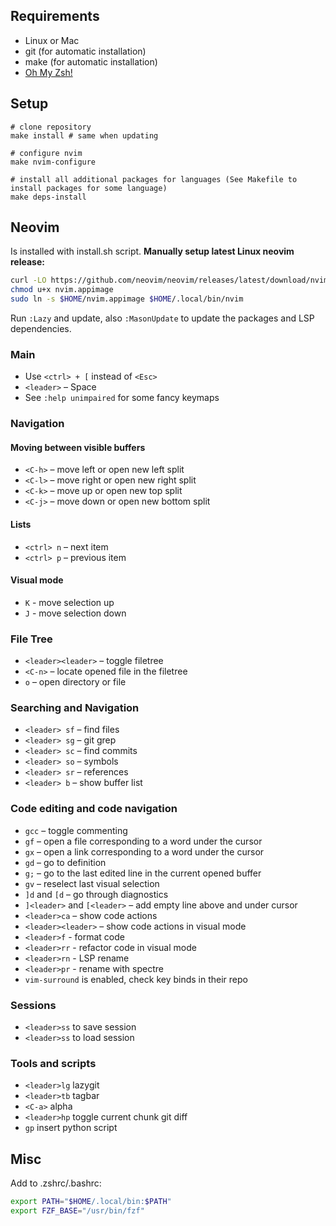 ## Requirements

* Linux or Mac
* git (for automatic installation)
* make (for automatic installation)
* [Oh My Zsh!](https://github.com/ohmyzsh/ohmyzsh)


## Setup

```
# clone repository
make install # same when updating

# configure nvim
make nvim-configure

# install all additional packages for languages (See Makefile to install packages for some language)
make deps-install
```

## Neovim
Is installed with install.sh script. **Manually setup latest Linux neovim release:**
```sh
curl -LO https://github.com/neovim/neovim/releases/latest/download/nvim.appimage
chmod u+x nvim.appimage
sudo ln -s $HOME/nvim.appimage $HOME/.local/bin/nvim
```

Run `:Lazy` and update, also `:MasonUpdate` to update the packages and LSP dependencies.

### Main

* Use `<ctrl> + [` instead of `<Esc>`
* `<leader>` – Space
* See `:help unimpaired` for some fancy keymaps

### Navigation

#### Moving between visible buffers

* `<C-h>` – move left or open new left split
* `<C-l>` – move right or open new right split
* `<C-k>` – move up or open new top split
* `<C-j>` – move down or open new bottom split

#### Lists

* `<ctrl> n` – next item
* `<ctrl> p` – previous item

#### Visual mode

* `K` - move selection up
* `J` - move selection down

### File Tree

* `<leader><leader>` – toggle filetree
* `<C-n>` – locate opened file in the filetree
* `o` – open directory or file

### Searching and Navigation

* `<leader> sf` – find files
* `<leader> sg` – git grep
* `<leader> sc` – find commits
* `<leader> so` – symbols
* `<leader> sr` – references
* `<leader> b` – show buffer list

### Code editing and code navigation

* `gcc` – toggle commenting
* `gf` – open a file corresponding to a word under the cursor
* `gx` – open a link corresponding to a word under the cursor
* `gd` – go to definition
* `g;` – go to the last edited line in the current opened buffer
* `gv` – reselect last visual selection
* `]d` and `[d` – go through diagnostics
* `]<leader>` and `[<leader>` – add empty line above and under cursor
* `<leader>ca` – show code actions
* `<leader><leader>` – show code actions in visual mode
* `<leader>f` - format code
* `<leader>rr` - refactor code in visual mode
* `<leader>rn` - LSP rename
* `<leader>pr` - rename with spectre
* `vim-surround` is enabled, check key binds in their repo

### Sessions
* `<leader>ss` to save session
* `<leader>ss` to load session

### Tools and scripts
* `<leader>lg` lazygit
* `<leader>tb` tagbar
* `<C-a>` alpha
* `<leader>hp` toggle current chunk git diff
* `gp` insert python script

## Misc
Add to .zshrc/.bashrc:
  
```sh
export PATH="$HOME/.local/bin:$PATH"
export FZF_BASE="/usr/bin/fzf"
```
